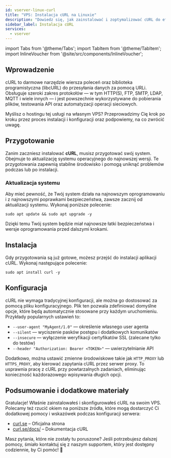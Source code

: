 ```yaml
---
id: vserver-linux-curl
title: "VPS: Instalacja cURL na Linuxie"
description: "Dowiedz się, jak zainstalować i zoptymalizować cURL do efektywnego transferu danych i testowania API → Sprawdź teraz"
sidebar_label: Instalacja cURL
services:
  - vserver
---
```


import Tabs from '@theme/Tabs';
import TabItem from '@theme/TabItem';
import InlineVoucher from '@site/src/components/InlineVoucher';

## Wprowadzenie

cURL to darmowe narzędzie wiersza poleceń oraz biblioteka programistyczna (libcURL) do przesyłania danych za pomocą URLi. Obsługuje szeroki zakres protokołów — w tym HTTP(S), FTP, SMTP, LDAP, MQTT i wiele innych — i jest powszechnie wykorzystywane do pobierania plików, testowania API oraz automatyzacji operacji sieciowych.

Myślisz o hostingu tej usługi na własnym VPS? Przeprowadzimy Cię krok po kroku przez proces instalacji i konfiguracji oraz podpowiemy, na co zwrócić uwagę.

<InlineVoucher />

## Przygotowanie

Zanim zaczniesz instalować **cURL**, musisz przygotować swój system. Obejmuje to aktualizację systemu operacyjnego do najnowszej wersji. Te przygotowania zapewnią stabilne środowisko i pomogą uniknąć problemów podczas lub po instalacji.

### Aktualizacja systemu
Aby mieć pewność, że Twój system działa na najnowszym oprogramowaniu i z najnowszymi poprawkami bezpieczeństwa, zawsze zacznij od aktualizacji systemu. Wykonaj poniższe polecenie:

```
sudo apt update && sudo apt upgrade -y
```
Dzięki temu Twój system będzie miał najnowsze łatki bezpieczeństwa i wersje oprogramowania przed dalszymi krokami.

## Instalacja

Gdy przygotowania są już gotowe, możesz przejść do instalacji aplikacji cURL. Wykonaj następujące polecenie:

```console
sudo apt install curl -y
```

## Konfiguracja

cURL nie wymaga tradycyjnej konfiguracji, ale można go dostosować za pomocą pliku konfiguracyjnego. Plik ten pozwala zdefiniować domyślne opcje, które będą automatycznie stosowane przy każdym uruchomieniu. Przykłady popularnych ustawień to:

- `--user-agent "MyAgent/1.0"` — określenie własnego user agenta  
- `--silent` — wyciszenie pasków postępu i dodatkowych komunikatów  
- `--insecure` — wyłączenie weryfikacji certyfikatów SSL (zalecane tylko do testów)  
- `--header "Authorization: Bearer <TOKEN>"` — uwierzytelnianie API  

Dodatkowo, można ustawić zmienne środowiskowe takie jak `HTTP_PROXY` lub `HTTPS_PROXY`, aby kierować zapytania cURL przez serwer proxy. To usprawnia pracę z cURL przy powtarzalnych zadaniach, eliminując konieczność każdorazowego wpisywania długich opcji.

## Podsumowanie i dodatkowe materiały

Gratulacje! Właśnie zainstalowałeś i skonfigurowałeś cURL na swoim VPS. Polecamy też rzucić okiem na poniższe źródła, które mogą dostarczyć Ci dodatkowej pomocy i wskazówek podczas konfiguracji serwera:

- [curl.se](https://curl.se/) – Oficjalna strona  
- [curl.se/docs/](https://curl.se/docs/) – Dokumentacja cURL  

Masz pytania, które nie zostały tu poruszone? Jeśli potrzebujesz dalszej pomocy, śmiało kontaktuj się z naszym supportem, który jest dostępny codziennie, by Ci pomóc! 🙂

<InlineVoucher />